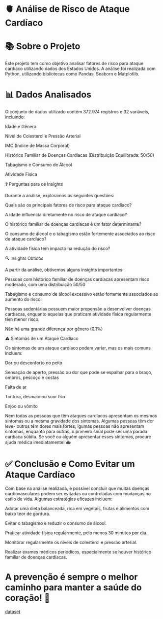 # 🫀 Análise de Risco de Ataque Cardíaco

# 📚 Sobre o Projeto

Este projeto tem como objetivo analisar fatores de risco para ataque cardíaco utilizando dados dos Estados Unidos. A análise foi realizada com Python, utilizando bibliotecas como Pandas, Seaborn e Matplotlib.

# 📊 Dados Analisados

O conjunto de dados utilizado contém 372.974 registros e 32 variáveis, incluindo:

Idade e Gênero

Nível de Colesterol e Pressão Arterial

IMC (Indice de Massa Corporal)

Histórico Familiar de Doenças Cardíacas (Distribuição Equilibrada: 50/50)

Tabagismo e Consumo de Álcool

Atividade Física

❓ Perguntas para os Insights

Durante a análise, exploramos as seguintes questões:

Quais são os principais fatores de risco para ataque cardíaco?

A idade influencia diretamente no risco de ataque cardíaco?

O histórico familiar de doenças cardíacas é um fator determinante?

O consumo de álcool e o tabagismo estão fortemente associados ao risco de ataque cardíaco?

A atividade física tem impacto na redução do risco?

🔍 Insights Obtidos

A partir da análise, obtivemos alguns insights importantes:

Pessoas com histórico familiar de doenças cardíacas apresentam risco moderado, com uma distribuição 50/50

Tabagismo e consumo de álcool excessivo estão fortemente associados ao aumento do risco.

Pessoas sedentárias possuem maior propensão a desenvolver doenças cardíacas, enquanto aquelas que praticam atividade física regularmente têm menor risco.

Não há uma grande diferença por gênero (0.1%)

⚠️ Sintomas de um Ataque Cardíaco

Os sintomas de um ataque cardíaco podem variar, mas os mais comuns incluem:

Dor ou desconforto no peito

Sensação de aperto, pressão ou dor que pode se espalhar para o braço, ombros, pescoço e costas

Falta de ar

Tontura, desmaio ou suor frio

Enjoo ou vômito

 Nem todas as pessoas que têm ataques cardíacos apresentam os mesmos sintomas ou a mesma gravidade dos sintomas. Algumas pessoas têm dor leve- outros têm dores mais fortes; lgumas pessoas não apresentam sintomas, enquanto para outras, o primeiro sinal pode ser uma parada cardíaca súbita. Se você ou alguém apresentar esses sintomas, procure ajuda médica imediatamente! 🚑

# ✅ Conclusão e Como Evitar um Ataque Cardíaco

Com base na análise realizada, é possível concluir que muitas doenças cardiovasculares podem ser evitadas ou controladas com mudanças no estilo de vida. Algumas estratégias eficazes incluem:

Adotar uma dieta balanceada, rica em vegetais, frutas e alimentos com baixo teor de gordura.

Evitar o tabagismo e reduzir o consumo de álcool.

Praticar atividade física regularmente, pelo menos 30 minutos por dia.

Monitorar regularmente os níveis de colesterol e pressão arterial.

Realizar exames médicos periódicos, especialmente se houver histórico familiar de doenças cardíacas.

# A prevenção é sempre o melhor caminho para manter a saúde do coração! 💙

[dataset](https://www.kaggle.com/datasets/ankushpanday2/heart-attack-prediction-in-united-states/data)
